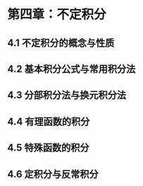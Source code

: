 ## 

# 第四章：不定积分

## 4.1 不定积分的概念与性质

## 4.2 基本积分公式与常用积分法

## 4.3 分部积分法与换元积分法

## 4.4 有理函数的积分

## 4.5 特殊函数的积分

## 4.6 定积分与反常积分